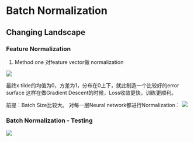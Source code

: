 # Batch Normalization
## Changing Landscape
### Feature Normalization
1. Method one
对feature vector做 normalization

![](https://gitee.com/unclestrong/deep-learning21_note/raw/master/imgbed/image-20210426204629991.png)

最终x tilde的均值为0，方差为1，分布在0上下，就此制造一个比较好的error surface
这样在做Gradient Descent的时候，Loss收敛更快，训练更顺利。

前提：Batch Size比较大。
对每一层Neural network都进行Normalization：
![](https://gitee.com/unclestrong/deep-learning21_note/raw/master/imgbed/image-20210427085228640.png)

### Batch Normalization - Testing
![](https://gitee.com/unclestrong/deep-learning21_note/raw/master/imgbed/image-20210427101956211.png)
